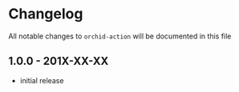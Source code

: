 # Changelog

All notable changes to `orchid-action` will be documented in this file

## 1.0.0 - 201X-XX-XX

- initial release
